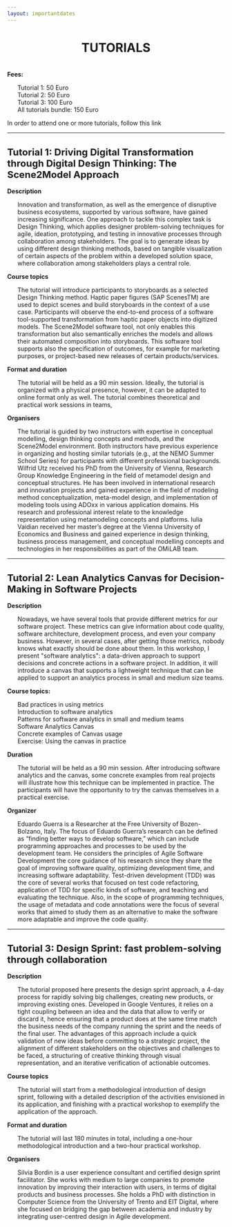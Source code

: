 ```yaml
---
layout: importantdates
---
```


<style type="text/css">
  th {
    padding: 0 40px;
    line-height: 2;
  }

  .button {
  background-color: #4CAF50; /* Green */
  border: none;
  color: white;
  padding: 16px 32px;
  text-align: center;
  text-decoration: none;
  display: inline-block;
  font-size: 16px;
  margin: 4px 2px;
  transition-duration: 0.4s;
  cursor: pointer;
}

.button1 {
  background-color: white; 
  color: black; 
  border: 2px solid #4CAF50;
}
</style>
<h1 class="display-4" style="text-align:center;">
	TUTORIALS
</h1>
<br>
<b>Fees:</b>
<ul style="list-style: none;">
<li>Tutorial 1: 50 Euro</li>
<li>Tutorial 2: 50 Euro</li>
<li>Tutorial 3: 100 Euro</li>
<li>All tutorials bundle: 150 Euro</li>
</ul>
In order to attend one or more tutorials, follow this <a href="https://docs.google.com/forms/d/e/1FAIpQLSd1ydBQANPUbSA6cjDhdI4EPDRi8zqVvsp-xKF_ttr1vbRnwA/viewform" target="_blank" style="text-decoration: none;">link</a>
<hr>

<br>
<b style="font-size:22px; text-align:center;" id="tut1">Tutorial 1: Driving Digital Transformation through Digital Design Thinking: The Scene2Model Approach</b><br><br>
<b>Description</b>
<ul style="list-style: none;">
<li>Innovation and transformation, as well as the emergence of disruptive business ecosystems,
supported by various software, have gained increasing significance. One approach to tackle this complex task
is Design Thinking, which applies designer problem-solving techniques for agile, ideation, prototyping, and
testing in innovative processes through collaboration among stakeholders. The goal is to generate ideas by
using different design thinking methods, based on tangible visualization of certain aspects of the problem
within a developed solution space, where collaboration among stakeholders plays a central role.</li>
</ul>
<b>Course topics</b>
<ul style="list-style: none;">
<li>The tutorial will introduce participants to storyboards as a selected Design Thinking method. Haptic paper figures
(SAP ScenesTM) are used to depict scenes and build storyboards in the context of a use case. Participants will
observe the end-to-end process of a software tool-supported transformation from haptic paper objects into
digitized models. The Scene2Model software tool, not only enables this transformation but also semantically
enriches the models and allows their automated composition into storyboards. This software tool supports also
the specification of outcomes, for example for marketing purposes, or project-based new releases of certain
products/services.</li>
</ul>
<b>Format and duration</b>
<ul style="list-style: none;">
<li>The tutorial will be held as a 90 min session. Ideally, the tutorial is organized with a physical presence, however,
it can be adapted to online format only as well. The tutorial combines theoretical and practical work sessions in
teams,</li>
</ul>
<b>Organisers</b>
<ul style="list-style: none;">
<li>The tutorial is guided by two instructors with expertise in conceptual modelling, design thinking concepts and
methods, and the Scene2Model environment. Both instructors have previous experience in organizing and hosting
similar tutorials (e.g., at the NEMO Summer School Series) for participants with different professional
backgrounds.<br>
Wilfrid Utz received his PhD from the University of Vienna, Research Group Knowledge Engineering in
the field of metamodel design and conceptual structures. He has been involved in international research and
innovation projects and gained experience in the field of modeling method conceptualization, meta-model design,
and implementation of modeling tools using ADOxx in various application domains. His research and professional
interest relate to the knowledge representation using metamodeling concepts and platforms.
Iulia Vaidian received her master’s degree at the Vienna University of Economics and Business and gained
experience in design thinking, business process management, and conceptual modelling concepts and technologies
in her responsibilities as part of the OMiLAB team.</li>
</ul>
<hr>

<br>
<b style="font-size:22px; text-align: center;" id="tut2">Tutorial 2: Lean Analytics Canvas for Decision-Making in Software Projects</b><br><br>
<b>Description</b>
<ul style="list-style: none;">
<li>Nowadays, we have several tools that provide different metrics for our software project. These metrics can give information about code quality, software architecture, development process, and even your company business. However, in several cases, after getting those metrics, nobody knows what exactly should be done about them. In this workshop, I present "software analytics": a data-driven approach to support decisions and concrete actions in a software project. In addition, it will introduce a canvas that supports a lightweight technique that can be applied to support an analytics process in small and medium size teams.</li>
</ul>
<b>Course topics:</b>
<ul style="list-style: none;">
<li>Bad practices in using metrics</li>
<li>Introduction to software analytics</li>
<li>Patterns for software analytics in small and medium teams</li>
<li>Software Analytics Canvas</li>
<li>Concrete examples of Canvas usage</li>
<li>Exercise: Using the canvas in practice</li>
</ul>
<b>Duration</b>
<ul style="list-style: none;">
<li>The tutorial will be held as a 90 min session. After introducing software analytics and the canvas, some concrete examples from real projects will illustrate how this technique can be implemented in practice. The participants will have the opportunity to try the canvas themselves in a practical exercise.</li>
</ul>
<b>Organizer</b>
<ul style="list-style: none;">
<li>Eduardo Guerra is a Researcher at the Free University of Bozen-Bolzano, Italy. The focus of Eduardo Guerra’s research can be defined as “finding better ways to develop software,” which can include programming approaches and processes to be used by the development team. He considers the principles of Agile Software Development the core guidance of his research since they share the goal of improving software quality, optimizing development time, and increasing software adaptability. Test-driven development (TDD) was the core of several works that focused on test code refactoring, application of TDD for specific kinds of software, and teaching and evaluating the technique. Also, in the scope of programming techniques, the usage of metadata and code annotations were the focus of several works that aimed to study them as an alternative to make the software more adaptable and improve the code quality.</li>
</ul>
<hr>
<br>
<b style="font-size:22px; text-align:center;" id="tut3">Tutorial 3: Design Sprint: fast problem-solving through collaboration</b><br><br>
<b>Description</b>
<ul style="list-style: none;">
<li>The tutorial proposed here presents the design sprint approach, a 4-day process
for rapidly solving big challenges, creating new products, or improving existing ones.
Developed in Google Ventures, it relies on a tight coupling between an idea and the data that
allow to verify or discard it, hence ensuring that a product does at the same time match the
business needs of the company running the sprint and the needs of the final user. The
advantages of this approach include a quick validation of new ideas before committing to a
strategic project, the alignment of different stakeholders on the objectives and challenges to be
faced, a structuring of creative thinking through visual representation, and an iterative
verification of actionable outcomes.</li>
</ul>
<b>Course topics</b>
<ul style="list-style: none;">
<li>The tutorial will start from a methodological introduction of design sprint,
following with a detailed description of the activities envisioned in its application, and finishing
with a practical workshop to exemplify the application of the approach.</li>
</ul>
<b>Format and duration</b>
<ul style="list-style: none;">
<li>The tutorial will last 180 minutes in total, including a one-hour
methodological introduction and a two-hour practical workshop.</li>
</ul>
<b>Organisers</b>
<ul style="list-style: none;">
<li>Silvia Bordin is a user experience consultant and certified design sprint
facilitator. She works with medium to large companies to promote innovation by improving
their interaction with users, in terms of digital products and business processes. She holds a
PhD with distinction in Computer Science from the University of Trento and EIT Digital, where
she focused on bridging the gap between academia and industry by integrating user-centred
design in Agile development.</li>
</ul>

<!---
If you are <b>registering for the first time</b> please
<a href="https://www.conftool.com/icsob2022/" target="_blank">click here</a>.<br>
If you <b>already started a registration procedure</b> please login <a href="https://www.conftool.com/icsob2022/" target="_blank">here</a>, using the credentials you received via E-mail.
-->


